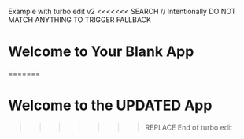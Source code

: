 Example with turbo edit v2
<dyad-search-replace path="src/pages/Index.tsx">
<<<<<<< SEARCH
// Intentionally DO NOT MATCH ANYTHING TO TRIGGER FALLBACK
<h1 className="text-4xl font-bold mb-4">Welcome to Your Blank App</h1>
=======
<h1 className="text-4xl font-bold mb-4">Welcome to the UPDATED App</h1>

> > > > > > > REPLACE
> > > > > > > </dyad-search-replace>
> > > > > > > End of turbo edit
